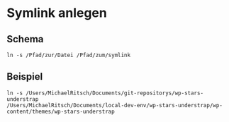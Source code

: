 # Symlink anlegen

## Schema
```
ln -s /Pfad/zur/Datei /Pfad/zum/symlink
```

## Beispiel
```
ln -s /Users/MichaelRitsch/Documents/git-repositorys/wp-stars-understrap
/Users/MichaelRitsch/Documents/local-dev-env/wp-stars-understrap/wp-content/themes/wp-stars-understrap
```
